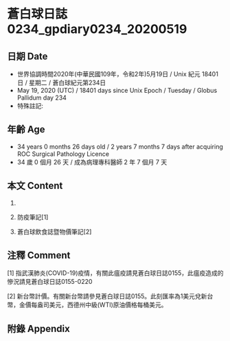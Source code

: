 [_metadata_:encoding]: - "utf-8"
[_metadata_:language]: - "zh-Hant-TW"
[_metadata_:fileformat]: - "markdown"
[_metadata_:MIME_type]: - "text/plain"
[_metadata_:markdown_version]: - "commonmark version 0.29"
[_metadata_:markdown_spec]: - "https://spec.commonmark.org/0.29/"

# 蒼白球日誌0234_gpdiary0234_20200519 #

## 日期 Date ##

* 世界協調時間2020年(中華民國109年，令和2年)5月19日 / Unix 紀元 18401 日 / 星期二 / 蒼白球紀元第234日
* May 19, 2020 (UTC) / 18401 days since Unix Epoch / Tuesday / Globus Pallidum day 234
* 特殊註記:

## 年齡 Age ##

* 34 years 0 months 26 days old / 2 years 7 months 7 days after acquiring ROC Surgical Pathology Licence
* 34 歲 0 個月 26 天 / 成為病理專科醫師 2 年 7 個月 7 天

## 本文 Content ##

1. 

    
2. 防疫筆記[1]

    
3. 蒼白球飲食誌暨物價筆記[2]

    

## 注釋 Comment ##

[1] 指武漢肺炎(COVID-19)疫情，有關此瘟疫請見蒼白球日誌0155，此瘟疫造成的慘況請見蒼白球日誌0155-0220


[2] 新台幣計價。有關新台幣請參見蒼白球日誌0155。此刻匯率為1美元兌新台幣，金價每盎司美元，西德州中級(WTI)原油價格每桶美元。



## 附錄 Appendix ##

